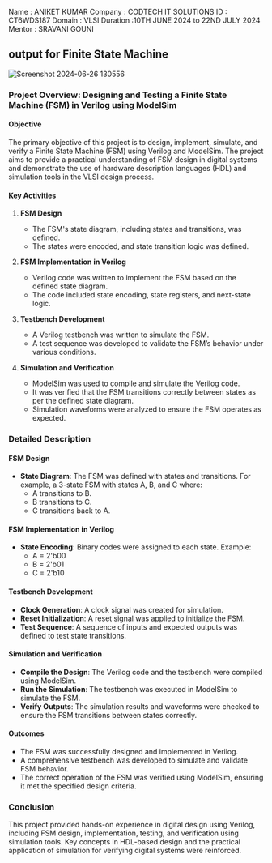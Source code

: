 Name : ANIKET KUMAR
Company : CODTECH IT SOLUTIONS
ID : CT6WDS187
Domain : VLSI
Duration :10TH JUNE 2024 to 22ND JULY 2024
Mentor : SRAVANI GOUNI


## output for Finite State Machine
![Screenshot 2024-06-26 130556](https://github.com/AnshRajBitS/CODTECH--TASK-2-/assets/173932543/347c557a-dd53-4827-b773-23d7fe3343e0)


### Project Overview: Designing and Testing a Finite State Machine (FSM) in Verilog using ModelSim

#### Objective
The primary objective of this project is to design, implement, simulate, and verify a Finite State Machine (FSM) using Verilog and ModelSim. The project aims to provide a practical understanding of FSM design in digital systems and demonstrate the use of hardware description languages (HDL) and simulation tools in the VLSI design process.

#### Key Activities
1. **FSM Design**
    - The FSM's state diagram, including states and transitions, was defined.
    - The states were encoded, and state transition logic was defined.

2. **FSM Implementation in Verilog**
    - Verilog code was written to implement the FSM based on the defined state diagram.
    - The code included state encoding, state registers, and next-state logic.

3. **Testbench Development**
    - A Verilog testbench was written to simulate the FSM.
    - A test sequence was developed to validate the FSM’s behavior under various conditions.

4. **Simulation and Verification**
    - ModelSim was used to compile and simulate the Verilog code.
    - It was verified that the FSM transitions correctly between states as per the defined state diagram.
    - Simulation waveforms were analyzed to ensure the FSM operates as expected.

### Detailed Description

#### FSM Design
- **State Diagram**: The FSM was defined with states and transitions. For example, a 3-state FSM with states A, B, and C where:
  - A transitions to B.
  - B transitions to C.
  - C transitions back to A.

#### FSM Implementation in Verilog
- **State Encoding**: Binary codes were assigned to each state. Example:
  - A = 2'b00
  - B = 2'b01
  - C = 2'b10


#### Testbench Development
- **Clock Generation**: A clock signal was created for simulation.
- **Reset Initialization**: A reset signal was applied to initialize the FSM.
- **Test Sequence**: A sequence of inputs and expected outputs was defined to test state transitions.



#### Simulation and Verification
- **Compile the Design**: The Verilog code and the testbench were compiled using ModelSim.
- **Run the Simulation**: The testbench was executed in ModelSim to simulate the FSM.
- **Verify Outputs**: The simulation results and waveforms were checked to ensure the FSM transitions between states correctly.

#### Outcomes
- The FSM was successfully designed and implemented in Verilog.
- A comprehensive testbench was developed to simulate and validate FSM behavior.
- The correct operation of the FSM was verified using ModelSim, ensuring it met the specified design criteria.

### Conclusion
This project provided hands-on experience in digital design using Verilog, including FSM design, implementation, testing, and verification using simulation tools. Key concepts in HDL-based design and the practical application of simulation for verifying digital systems were reinforced.
